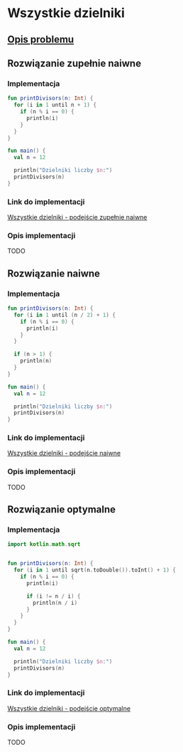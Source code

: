 # Wszystkie dzielniki

## [Opis problemu](../../../../algorithms/integers/divisors.md)


## Rozwiązanie zupełnie naiwne

### Implementacja

```kotlin
fun printDivisors(n: Int) {
  for (i in 1 until n + 1) {
    if (n % i == 0) {
      println(i)
    }
  }
}

fun main() {
  val n = 12

  println("Dzielniki liczby $n:")
  printDivisors(n)
}
```

### Link do implementacji

[Wszystkie dzielniki - podejście zupełnie naiwne](https://ideone.com/hfECmZ)

### Opis implementacji

TODO

## Rozwiązanie naiwne

### Implementacja

```kotlin
fun printDivisors(n: Int) {
  for (i in 1 until (n / 2) + 1) {
    if (n % i == 0) {
      println(i)
    }
  }

  if (n > 1) {
    println(n)
  }
}

fun main() {
  val n = 12

  println("Dzielniki liczby $n:")
  printDivisors(n)
}
```

### Link do implementacji

[Wszystkie dzielniki - podejście naiwne](https://ideone.com/iD7tJJ)

### Opis implementacji

TODO

## Rozwiązanie optymalne

### Implementacja

```kotlin
import kotlin.math.sqrt


fun printDivisors(n: Int) {
  for (i in 1 until sqrt(n.toDouble()).toInt() + 1) {
    if (n % i == 0) {
      println(i)

      if (i != n / i) {
        println(n / i)
      }
    }
  }
}

fun main() {
  val n = 12

  println("Dzielniki liczby $n:")
  printDivisors(n)
}
```

### Link do implementacji

[Wszystkie dzielniki - podejście optymalne](https://ideone.com/m5v9Hi)

### Opis implementacji

TODO

